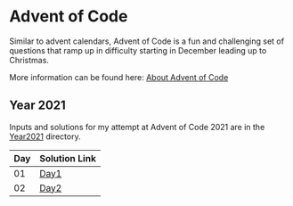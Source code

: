 # Advent of Code

Similar to advent calendars, Advent of Code is a fun and challenging set of questions that ramp up in difficulty starting in December leading up to Christmas.

More information can be found here: [About Advent of Code](https://adventofcode.com/2021/about)

## Year 2021
Inputs and solutions for my attempt at Advent of Code 2021 are in the [Year2021](https://github.com/legitdk/adventofcode/tree/main/Year2021) directory.

|Day| Solution Link|
|-- |--------------|
|01 |[Day1](https://github.com/legitdk/adventofcode/blob/main/Year2021/Solutions/solution_day1.py)|
|02 |[Day2](https://github.com/legitdk/adventofcode/blob/main/Year2021/Solutions/solution_day2.py)|


